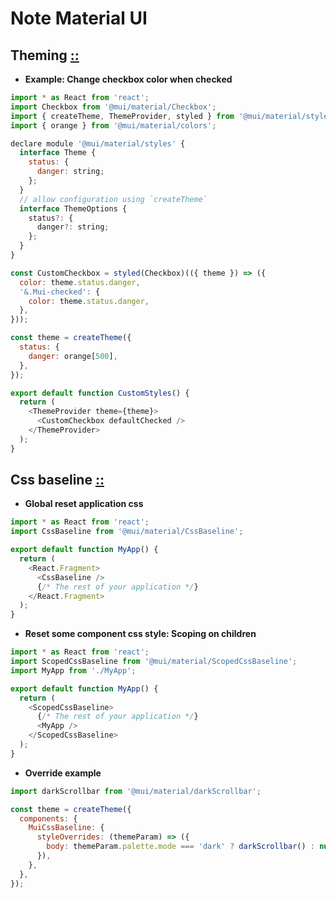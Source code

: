 # Note Material UI

## Theming [::](https://mui.com/material-ui/customization/theming/)
- **Example: Change checkbox color when checked**
```js
import * as React from 'react';
import Checkbox from '@mui/material/Checkbox';
import { createTheme, ThemeProvider, styled } from '@mui/material/styles';
import { orange } from '@mui/material/colors';

declare module '@mui/material/styles' {
  interface Theme {
    status: {
      danger: string;
    };
  }
  // allow configuration using `createTheme`
  interface ThemeOptions {
    status?: {
      danger?: string;
    };
  }
}

const CustomCheckbox = styled(Checkbox)(({ theme }) => ({
  color: theme.status.danger,
  '&.Mui-checked': {
    color: theme.status.danger,
  },
}));

const theme = createTheme({
  status: {
    danger: orange[500],
  },
});

export default function CustomStyles() {
  return (
    <ThemeProvider theme={theme}>
      <CustomCheckbox defaultChecked />
    </ThemeProvider>
  );
}

``` 

## Css baseline [::](https://mui.com/material-ui/react-css-baseline/)

- **Global reset application css**
```js
import * as React from 'react';
import CssBaseline from '@mui/material/CssBaseline';

export default function MyApp() {
  return (
    <React.Fragment>
      <CssBaseline />
      {/* The rest of your application */}
    </React.Fragment>
  );
}

```

- **Reset some component css style: Scoping on children**

```js
import * as React from 'react';
import ScopedCssBaseline from '@mui/material/ScopedCssBaseline';
import MyApp from './MyApp';

export default function MyApp() {
  return (
    <ScopedCssBaseline>
      {/* The rest of your application */}
      <MyApp />
    </ScopedCssBaseline>
  );
}

```

- **Override example**

```js
import darkScrollbar from '@mui/material/darkScrollbar';

const theme = createTheme({
  components: {
    MuiCssBaseline: {
      styleOverrides: (themeParam) => ({
        body: themeParam.palette.mode === 'dark' ? darkScrollbar() : null,
      }),
    },
  },
});

```

